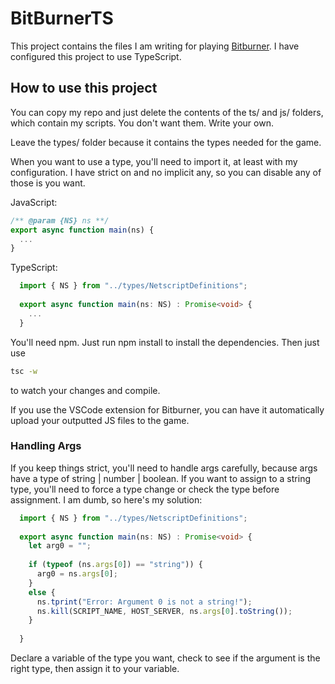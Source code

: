 # BitBurnerTS

This project contains the files I am writing for playing [Bitburner](https://store.steampowered.com/app/1812820/Bitburner/). I have configured this project to use TypeScript. 

## How to use this project

You can copy my repo and just delete the contents of the ts/ and js/ folders, which contain my scripts. You don't want them. Write your own.

Leave the types/ folder because it contains the types needed for the game.

When you want to use a type, you'll need to import it, at least with my configuration. I have strict on and no implicit any, so you can disable any of those is you want.

JavaScript:
```js
/** @param {NS} ns **/
export async function main(ns) {
  ...
}
```

TypeScript:

```ts
  import { NS } from "../types/NetscriptDefinitions";
  
  export async function main(ns: NS) : Promise<void> {
    ...
  }
```

You'll need npm. Just run npm install to install the dependencies. Then just use

```bash
tsc -w
```

to watch your changes and compile. 

If you use the VSCode extension for Bitburner, you can have it automatically upload your outputted JS files to the game.

### Handling Args

If you keep things strict, you'll need to handle args carefully, because args have a type of string | number | boolean. If you want to assign to a string type, you'll need to force a type change or check the type before assignment. I am dumb, so here's my solution:

```ts
  import { NS } from "../types/NetscriptDefinitions";
  
  export async function main(ns: NS) : Promise<void> {
    let arg0 = "";
    
    if (typeof (ns.args[0]) == "string")) {
      arg0 = ns.args[0];
    }
    else {
      ns.tprint("Error: Argument 0 is not a string!");
      ns.kill(SCRIPT_NAME, HOST_SERVER, ns.args[0].toString());
    }
    
  }
```

Declare a variable of the type you want, check to see if the argument is the right type, then assign it to your variable.
